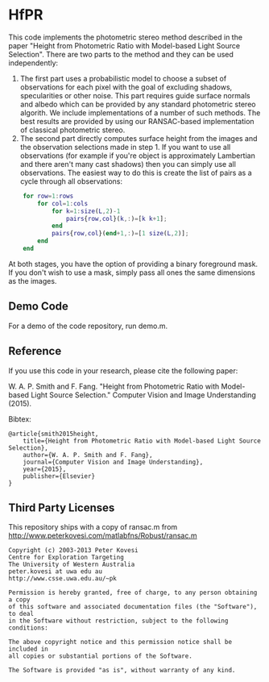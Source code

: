 # HfPR

This code implements the photometric stereo method described in the paper "Height from Photometric Ratio with Model-based Light Source Selection". There are two parts to the method and they can be used independently:

1. The first part uses a probabilistic model to choose a subset of observations for each pixel with the goal of excluding shadows, specularities or other noise. This part requires guide surface normals and albedo which can be provided by any standard photometric stereo algorith. We include implementations of a number of such methods. The best results are provided by using our RANSAC-based implementation of classical photometric stereo.
2. The second part directly computes surface height from the images and the observation selections made in step 1. If you want to use all observations (for example if you're object is approximately Lambertian and there aren't many cast shadows) then you can simply use all observations. The easiest way to do this is create the list of pairs as a cycle through all observations:
```matlab
    for row=1:rows
        for col=1:cols
            for k=1:size(L,2)-1
                pairs{row,col}(k,:)=[k k+1];
            end
            pairs{row,col}(end+1,:)=[1 size(L,2)];
        end
    end
```

At both stages, you have the option of providing a binary foreground mask. If you don't wish to use a mask, simply pass all ones the same dimensions as the images.

Demo Code
---------
For a demo of the code repository, run demo.m. 

Reference
---------

If you use this code in your research, please cite the following paper:

W. A. P. Smith and F. Fang. "Height from Photometric Ratio with Model-based Light Source Selection." Computer Vision and Image Understanding (2015).

Bibtex:

    @article{smith2015height,
        title={Height from Photometric Ratio with Model-based Light Source Selection},
        author={W. A. P. Smith and F. Fang},
        journal={Computer Vision and Image Understanding},
        year={2015},
        publisher={Elsevier}
    }


Third Party Licenses
--------------------
This repository ships with a copy of ransac.m from http://www.peterkovesi.com/matlabfns/Robust/ransac.m

    Copyright (c) 2003-2013 Peter Kovesi
    Centre for Exploration Targeting
    The University of Western Australia
    peter.kovesi at uwa edu au
    http://www.csse.uwa.edu.au/~pk

    Permission is hereby granted, free of charge, to any person obtaining a copy
    of this software and associated documentation files (the "Software"), to deal
    in the Software without restriction, subject to the following conditions:

    The above copyright notice and this permission notice shall be included in
    all copies or substantial portions of the Software.

    The Software is provided "as is", without warranty of any kind.
